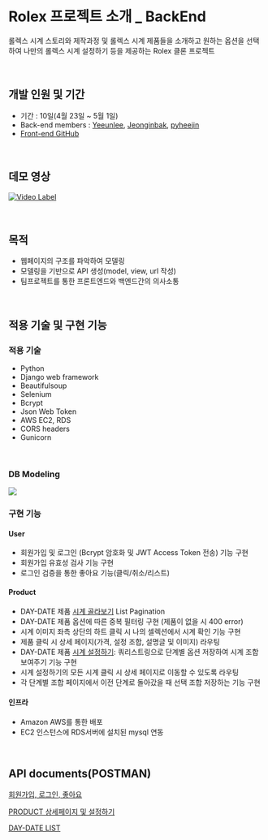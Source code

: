 # Rolex 프로젝트 소개 _ BackEnd

롤렉스 시계 스토리와 제작과정 및 롤렉스 시계 제품들을 소개하고 원하는 옵션을 선택하여 나만의 롤렉스 시계 설정하기 등을 제공하는 Rolex 클론 프로젝트

<br>

## 개발 인원 및  기간

- 기간 : 10일(4월 23일 ~ 5월 1일)
- Back-end members : [Yeeunlee](https://github.com/yenilee), [Jeonginbak](https://github.com/Jeonginbak), [pyheejin](https://github.com/pyheejin)
- [Front-end GitHub](https://github.com/wecode-bootcamp-korea/Rolex-frontend)

<br>

## 데모 영상 
[![Video Label](http://thumb1.photo.cloud.naver.com/3472428824864777005?type=m3&setidc=2&filelink=CVUr0j+NNBsJhQFIBHM0t6TZ9NkvivuP4q6x8ZphYyWRtnnvrfGsEH8Izx+J8OKVWjlH1QXI9cH7w2eBKfeoZwc=&authtoken=U5Q3ZGhPLsAKXewz//gpuAI=)](https://youtu.be/x_35Mi3LWTY)

<br>

## 목적
- 웹페이지의 구조를 파악하여 모델링
- 모델링을 기반으로 API 생성(model, view, url 작성)
- 팀프로젝트를 통한 프론트엔드와 백엔드간의 의사소통

<br>

## 적용 기술 및 구현 기능


### 적용 기술

- Python
- Django web framework
- Beautifulsoup
- Selenium
- Bcrypt
- Json Web Token
- AWS EC2, RDS
- CORS headers
- Gunicorn

<br>

### DB Modeling
![](https://images.velog.io/images/jeongin/post/42270f13-dc2a-4989-bea1-974b82cabb0b/image.png)


### 구현 기능

#### User
- 회원가입 및 로그인 (Bcrypt 암호화 및 JWT Access Token 전송) 기능 구현
- 회원가입 유효성 검사 기능 구현
- 로그인 검증을 통한 좋아요 기능(클릭/취소/리스트)



#### Product
- DAY-DATE 제품 [시계 골라보기](https://www.rolex.com/ko/watches/find-rolex.html#p=1) List Pagination 
- DAY-DATE 제품 옵션에 따른 중복 필터링 구현 (제품이 없을 시 400 error)
- 시계 이미지 좌측 상단의 하트 클릭 시 나의 셀렉션에서 시계 확인 기능 구현
- 제품 클릭 시 상세 페이지(가격, 설정 조합, 설명글 및 이미지) 라우팅
- DAY-DATE 제품 [시계 설정하기](https://www.rolex.com/ko/watches/configure.html#/day-date/m228238-0042/model): 쿼리스트링으로 단계별 옵션 저장하여 시계 조합 보여주기 기능 구현
- 시계 설정하기의 모든 시계 클릭 시 상세 페이지로 이동할 수 있도록 라우팅 
- 각 단계별 조합 페이지에서 이전 단계로 돌아갔을 때 선택 조합 저장하는 기능 구현



#### 인프라
- Amazon AWS를 통한 배포
- EC2 인스턴스에 RDS서버에 설치된 mysql 연동

<br>

## API documents(POSTMAN)
[회원가입, 로그인, 좋아요](https://interstellar-sunset-788761.postman.co/collections/7338957-fceb2bce-0c66-4d27-82fe-479806136a99?version=latest&workspace=9e529a22-5100-4f53-85c7-608a41491819)

[PRODUCT 상세페이지 및 설정하기](https://interstellar-sunset-788761.postman.co/collections/10871481-cdba486f-5c26-4d62-8e16-d4464932eda3?version=latest&workspace=9e529a22-5100-4f53-85c7-608a41491819)

[DAY-DATE LIST](https://interstellar-sunset-788761.postman.co/collections/10871815-34aa5019-5c1b-4596-9fcf-a17a7bbf6023?version=latest&workspace=9e529a22-5100-4f53-85c7-608a41491819#e1a2af48-fdf1-4e74-8c93-1c5bc30ffa93)
